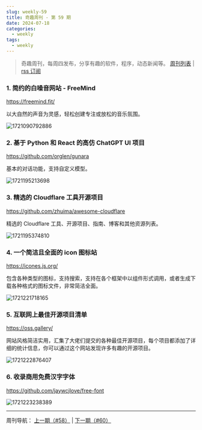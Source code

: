 ```yaml
---
slug: weekly-59
title: 奇趣周刊 - 第 59 期
date: 2024-07-18
categories:
  - weekly
tags:
  - weekly
---
```


> 奇趣周刊，每周四发布，分享有趣的软件，程序，动态新闻等。 [周刊列表](/categories/weekly/) | [rss 订阅](/categories/weekly/index.xml)

### 1. 简约的白噪音网站 - FreeMind

https://freemind.fit/

以大自然的声音为灵感，轻松创建专注或放松的音乐氛围。

![1721090792886](https://imgurl.zishu.me/2024/07/1721090792886.webp)

### 2. 基于 Python 和 React 的高仿 ChatGPT UI 项目

https://github.com/orglen/gunara

基本的对话功能，支持自定义模型。

![1721195213698](https://imgurl.zishu.me/2024/07/1721195213698.webp)

### 3. 精选的 Cloudflare 工具开源项目

https://github.com/zhuima/awesome-cloudflare

精选的 Cloudflare 工具、开源项目、指南、博客和其他资源列表。

![1721195374810](https://imgurl.zishu.me/2024/07/1721195374810.webp)

### 4. 一个简洁且全面的 icon 图标站

https://icones.js.org/

包含各种类型的图标，支持搜索，支持在各个框架中以组件形式调用，或者生成下载各种格式的图标文件，非常简洁全面。

![1721221718165](https://imgurl.zishu.me/2024/07/1721221718165.webp)

### 5. 互联网上最佳开源项目清单

https://oss.gallery/

网站风格简洁实用，汇集了大佬们提交的各种最佳开源项目，每个项目都添加了详细的统计信息，你可以通过这个网站发现许多有趣的开源项目。

![1721222876407](https://imgurl.zishu.me/2024/07/1721222876407.webp)

### 6. 收录商用免费汉字字体

https://github.com/jaywcjlove/free-font

![1721223238389](https://imgurl.zishu.me/2024/07/1721223238389.webp)

---

周刊导航：
[上一期（#58）](/blog/weekly-58.html) | [下一期（#60）](/blog/weekly-60.html)
